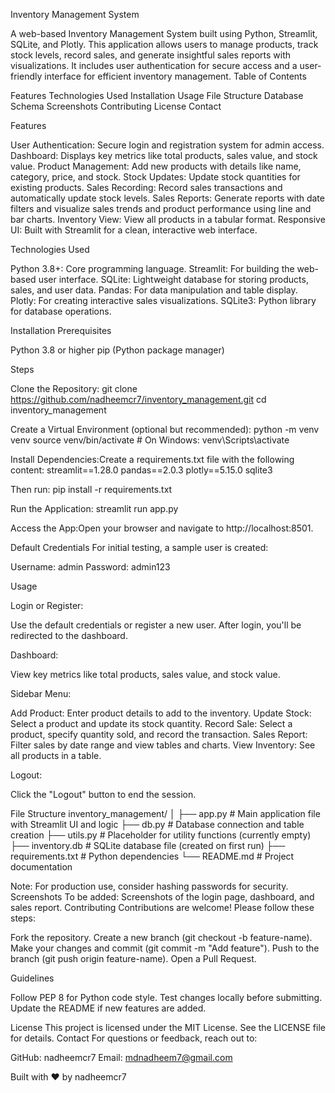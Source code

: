 Inventory Management System
   
A web-based Inventory Management System built using Python, Streamlit, SQLite, and Plotly. This application allows users to manage products, track stock levels, record sales, and generate insightful sales reports with visualizations. It includes user authentication for secure access and a user-friendly interface for efficient inventory management.
Table of Contents

Features
Technologies Used
Installation
Usage
File Structure
Database Schema
Screenshots
Contributing
License
Contact

Features

User Authentication: Secure login and registration system for admin access.
Dashboard: Displays key metrics like total products, sales value, and stock value.
Product Management: Add new products with details like name, category, price, and stock.
Stock Updates: Update stock quantities for existing products.
Sales Recording: Record sales transactions and automatically update stock levels.
Sales Reports: Generate reports with date filters and visualize sales trends and product performance using line and bar charts.
Inventory View: View all products in a tabular format.
Responsive UI: Built with Streamlit for a clean, interactive web interface.

Technologies Used

Python 3.8+: Core programming language.
Streamlit: For building the web-based user interface.
SQLite: Lightweight database for storing products, sales, and user data.
Pandas: For data manipulation and table display.
Plotly: For creating interactive sales visualizations.
SQLite3: Python library for database operations.

Installation
Prerequisites

Python 3.8 or higher
pip (Python package manager)

Steps

Clone the Repository:
git clone https://github.com/nadheemcr7/inventory_management.git
cd inventory_management


Create a Virtual Environment (optional but recommended):
python -m venv venv
source venv/bin/activate  # On Windows: venv\Scripts\activate


Install Dependencies:Create a requirements.txt file with the following content:
streamlit==1.28.0
pandas==2.0.3
plotly==5.15.0
sqlite3

Then run:
pip install -r requirements.txt


Run the Application:
streamlit run app.py


Access the App:Open your browser and navigate to http://localhost:8501.


Default Credentials
For initial testing, a sample user is created:

Username: admin
Password: admin123

Usage

Login or Register:

Use the default credentials or register a new user.
After login, you'll be redirected to the dashboard.


Dashboard:

View key metrics like total products, sales value, and stock value.


Sidebar Menu:

Add Product: Enter product details to add to the inventory.
Update Stock: Select a product and update its stock quantity.
Record Sale: Select a product, specify quantity sold, and record the transaction.
Sales Report: Filter sales by date range and view tables and charts.
View Inventory: See all products in a table.


Logout:

Click the "Logout" button to end the session.



File Structure
inventory_management/
│
├── app.py              # Main application file with Streamlit UI and logic
├── db.py               # Database connection and table creation
├── utils.py            # Placeholder for utility functions (currently empty)
├── inventory.db        # SQLite database file (created on first run)
├── requirements.txt    # Python dependencies
└── README.md           # Project documentation



Note: For production use, consider hashing passwords for security.
Screenshots
To be added: Screenshots of the login page, dashboard, and sales report.
Contributing
Contributions are welcome! Please follow these steps:

Fork the repository.
Create a new branch (git checkout -b feature-name).
Make your changes and commit (git commit -m "Add feature").
Push to the branch (git push origin feature-name).
Open a Pull Request.

Guidelines

Follow PEP 8 for Python code style.
Test changes locally before submitting.
Update the README if new features are added.

License
This project is licensed under the MIT License. See the LICENSE file for details.
Contact
For questions or feedback, reach out to:

GitHub: nadheemcr7
Email: mdnadheem7@gmail.com


Built with ❤️ by nadheemcr7

